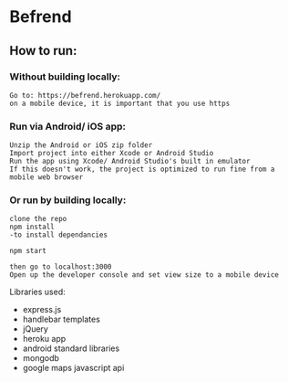 # Befrend

## How to run:

### Without building locally:
    Go to: https://befrend.herokuapp.com/
    on a mobile device, it is important that you use https

### Run via Android/ iOS app:
    Unzip the Android or iOS zip folder
    Import project into either Xcode or Android Studio
    Run the app using Xcode/ Android Studio's built in emulator
    If this doesn't work, the project is optimized to run fine from a mobile web browser

### Or run by building locally:
    clone the repo
    npm install
    -to install dependancies

    npm start 

    then go to localhost:3000
    Open up the developer console and set view size to a mobile device

Libraries used:
* express.js
* handlebar templates
* jQuery
* heroku app
* android standard libraries
* mongodb
* google maps javascript api